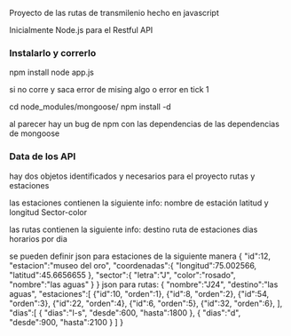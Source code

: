 Proyecto de las rutas de transmilenio hecho en javascript

Inicialmente Node.js para el Restful API

### Instalarlo y correrlo

npm install
node app.js

si no corre y saca error de mising algo o error en tick 1

cd node_modules/mongoose/
npm install -d

al parecer hay un bug de npm con las dependencias de las dependencias de mongoose 


### Data de los API

hay dos objetos identificados y necesarios para el proyecto
rutas y estaciones

las estaciones contienen la siguiente info:
nombre de estación
latitud y longitud
Sector-color

las rutas contienen la siguiente info:
destino
ruta de estaciones
dias
horarios por dia

se pueden definir json para estaciones de la siguiente manera
{
	"id":12,
	"estacion":"museo del oro",
	"coordenadas":{
		"longitud":75.002566,
		"latitud":45.6656655
	},
	"sector":{
		"letra":"J",
		"color":"rosado",
		"nombre":"las aguas"
	}
} 
json para rutas:
{
	"nombre":"J24",
	"destino":"las aguas",
	"estaciones":[
		{"id":10, "orden":1},
		{"id":8, "orden":2},
		{"id":54, "orden":3},
		{"id":22, "orden":4},
		{"id":6, "orden":5},
		{"id":32, "orden":6},
	],
	"dias":[
		{
			"dias":"l-s",
			"desde":600,
			"hasta":1800
		},
		{
			"dias":"d",
			"desde":900,
			"hasta":2100
		}
	]
}
